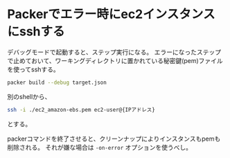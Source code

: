 # Packerでエラー時にec2インスタンスにsshする

デバッグモードで起動すると、ステップ実行になる。
エラーになったステップで止めておいて、ワーキングディレクトリに置かれている秘密鍵(pem)ファイルを使ってsshする。

```bash
packer build --debug target.json
```

別のshellから、

```bash
ssh -i ./ec2_amazon-ebs.pem ec2-user@{IPアドレス}
```

とする。

packerコマンドを終了させると、クリーンナップによりインスタンスもpemも削除される。
それが嫌な場合は `-on-error` オプションを使うべし。

